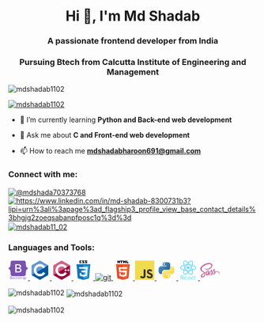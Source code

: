 <h1 align="center">Hi 👋, I'm Md Shadab</h1>
<h3 align="center">A passionate frontend developer from India</h3>
<h3 align="center">Pursuing Btech from Calcutta Institute of Engineering and Management</h3>

<p align="left"> <img src="https://komarev.com/ghpvc/?username=mdshadab1102&label=Profile%20views&color=0e75b6&style=flat" alt="mdshadab1102" /> </p>

<p align="left"> <a href="https://github.com/ryo-ma/github-profile-trophy"><img src="https://github-profile-trophy.vercel.app/?username=mdshadab1102" alt="mdshadab1102" /></a> </p>

- 🌱 I’m currently learning **Python and Back-end web development**

- 💬 Ask me about **C and Front-end web development**

- 📫 How to reach me **mdshadabharoon691@gmail.com**

<h3 align="left">Connect with me:</h3>
<p align="left">
<a href="https://twitter.com/@mdshada70373768" target="blank"><img align="center" src="https://raw.githubusercontent.com/rahuldkjain/github-profile-readme-generator/master/src/images/icons/Social/twitter.svg" alt="@mdshada70373768" height="30" width="40" /></a>
<a href="https://linkedin.com/in/https://www.linkedin.com/in/md-shadab-8300731b3?lipi=urn%3ali%3apage%3ad_flagship3_profile_view_base_contact_details%3bhgjg2zoeqsabanpfposc1q%3d%3d" target="blank"><img align="center" src="https://raw.githubusercontent.com/rahuldkjain/github-profile-readme-generator/master/src/images/icons/Social/linked-in-alt.svg" alt="https://www.linkedin.com/in/md-shadab-8300731b3?lipi=urn%3ali%3apage%3ad_flagship3_profile_view_base_contact_details%3bhgjg2zoeqsabanpfposc1q%3d%3d" height="30" width="40" /></a>
<a href="https://instagram.com/mdshadab11_02" target="blank"><img align="center" src="https://raw.githubusercontent.com/rahuldkjain/github-profile-readme-generator/master/src/images/icons/Social/instagram.svg" alt="mdshadab11_02" height="30" width="40" /></a>
</p>

<h3 align="left">Languages and Tools:</h3>
<p align="left"> <a href="https://getbootstrap.com" target="_blank" rel="noreferrer"> <img src="https://raw.githubusercontent.com/devicons/devicon/master/icons/bootstrap/bootstrap-plain-wordmark.svg" alt="bootstrap" width="40" height="40"/> </a> <a href="https://www.cprogramming.com/" target="_blank" rel="noreferrer"> <img src="https://raw.githubusercontent.com/devicons/devicon/master/icons/c/c-original.svg" alt="c" width="40" height="40"/> </a> <a href="https://www.w3schools.com/cpp/" target="_blank" rel="noreferrer"> <img src="https://raw.githubusercontent.com/devicons/devicon/master/icons/cplusplus/cplusplus-original.svg" alt="cplusplus" width="40" height="40"/> </a> <a href="https://www.w3schools.com/css/" target="_blank" rel="noreferrer"> <img src="https://raw.githubusercontent.com/devicons/devicon/master/icons/css3/css3-original-wordmark.svg" alt="css3" width="40" height="40"/> </a> <a href="https://git-scm.com/" target="_blank" rel="noreferrer"> <img src="https://www.vectorlogo.zone/logos/git-scm/git-scm-icon.svg" alt="git" width="40" height="40"/> </a> <a href="https://www.w3.org/html/" target="_blank" rel="noreferrer"> <img src="https://raw.githubusercontent.com/devicons/devicon/master/icons/html5/html5-original-wordmark.svg" alt="html5" width="40" height="40"/> </a> <a href="https://developer.mozilla.org/en-US/docs/Web/JavaScript" target="_blank" rel="noreferrer"> <img src="https://raw.githubusercontent.com/devicons/devicon/master/icons/javascript/javascript-original.svg" alt="javascript" width="40" height="40"/> </a> <a href="https://www.python.org" target="_blank" rel="noreferrer"> <img src="https://raw.githubusercontent.com/devicons/devicon/master/icons/python/python-original.svg" alt="python" width="40" height="40"/> </a> <a href="https://reactjs.org/" target="_blank" rel="noreferrer"> <img src="https://raw.githubusercontent.com/devicons/devicon/master/icons/react/react-original-wordmark.svg" alt="react" width="40" height="40"/> </a> <a href="https://sass-lang.com" target="_blank" rel="noreferrer"> <img src="https://raw.githubusercontent.com/devicons/devicon/master/icons/sass/sass-original.svg" alt="sass" width="40" height="40"/> </a> </p>

<p><img align="left" src="https://github-readme-stats.vercel.app/api/top-langs?username=mdshadab1102&show_icons=true&locale=en&layout=compact" alt="mdshadab1102" /></p>

<p>&nbsp;<img align="center" src="https://github-readme-stats.vercel.app/api?username=mdshadab1102&show_icons=true&locale=en" alt="mdshadab1102" /></p>

<p><img align="center" src="https://github-readme-streak-stats.herokuapp.com/?user=mdshadab1102&" alt="mdshadab1102" /></p>

